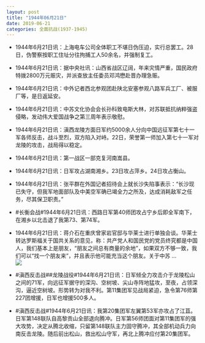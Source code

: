```yaml
---
layout: post
title: "1944年06月21日"
date: 2019-06-21
categories: 全面抗战(1937-1945)
---
```


<meta name="referrer" content="no-referrer" />

- 1944年6月21日讯：上海电车公司全体职工不堪日伪压迫，实行总罢工。28日，伪警察按职工住址分往拘捕工人50余名，并强制复工。 

- 1944年6月21日讯：据中央社讯：山西省战区辽阔，年来灾情严重，国民政府特拨2800万元赈灾，并派查放主任委员邓鸿懋赴晋办理急赈。 

- 1944年6月21日讯：中外记者西北参观团赴陕北安塞参观八路军兵工厂、被服厂等，是日返延安。 

- 1944年6月21日讯：中苏文化协会会长孙科致电斯大林，对苏联抵抗纳粹强盗侵略，发动伟大爱国战争之第三周年表示敬慰。 

- 1944年6月21日讯：滇西龙陵方面日军约5000余人分向中国远征军第七十一军各师反击，战斗至烈，双方陷入对峙。22日，荣誉第一师加入第七十一军对龙陵的攻击，战局得以稳定。 

- 1944年6月21日讯：第一战区一部克复河南嵩县。 

- 1944年6月21日讯：日军攻占湖南湘乡。23日攻占萍乡。24日攻占衡山。 

- 1944年6月21日讯：张平群在外国记者招待会上就长沙失陷事表示：“长沙现已失守，但我军地面部队及中美空军确已竭全力之所及，达成消耗敌军之任务，尽其保卫职责。” 

- #长衡会战#1944年6月21日讯：西路日军第40师团攻占宁乡后即全军南下，在湘乡以北击退了我第73、第74军。 

- 1944年6月21日讯：蒋介石在重庆曾家岩官邸与华莱士进行单独会谈。华莱士转达罗斯福关于国共关系的意见，称：共产党人和国民党的党员终究都是中国人，我们基本上是朋友，“朋友之间总有商量的余地”，如果双方不够一致，我们可以“找一个朋友来”，并且表示他可能充当这个朋友。关于中苏 ... <br/><img src="https://wx1.sinaimg.cn/large/aca367d8ly1g48lvts791j20c80bxwel.jpg" />

- #滇西反击战##龙陵战役#1944年6月21日讯：日军倾全力攻击介于龙陵松山之间的71军，向远征军据守的深沟、空树坡、尖山寺阵地猛攻，至夜，占领深沟，逼近空树坡。形势转为对我不利。第11集团军见战局紧迫，急令第76师第227团增援，日军也增援500多人。 

- #滇西反击战#1944年6月21日讯：我第20集团军左翼第53军亦攻占了江苴。日军第148联队自高黎贡山全部退向腾冲。日军第56师团面对第11集团军的强大攻势，决定从腾北收缩，只留第148联队主力固守腾冲，其全部机动兵力向南反击龙陵。随后前出松山，救出松山守军，再北上腾冲应付第20集团军。 

